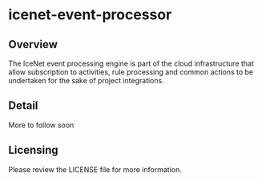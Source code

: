 # icenet-event-processor

## Overview

The IceNet event processing engine is part of the cloud infrastructure that allow subscription to activities, rule processing and common actions to be undertaken for the sake of project integrations.

## Detail

More to follow soon

## Licensing

Please review the LICENSE file for more information.
